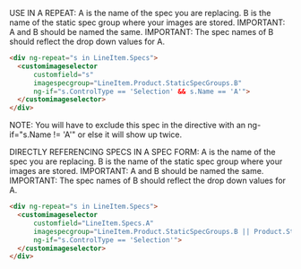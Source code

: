 USE IN A REPEAT:
A is the name of the spec you are replacing.
B is the name of the static spec group where your images are stored.
IMPORTANT: A and B should be named the same.
IMPORTANT: The spec names of B should reflect the drop down values for A.

```html
<div ng-repeat="s in LineItem.Specs">
  <customimageselector
      customfield="s"
      imagespecgroup="LineItem.Product.StaticSpecGroups.B"
      ng-if="s.ControlType == 'Selection' && s.Name == 'A'">
  </customimageselector>
</div>
```

NOTE: You will have to exclude this spec in the <customselectionfield> directive with an ng-if="s.Name != 'A'" or else it will show up twice.


DIRECTLY REFERENCING SPECS IN A SPEC FORM:
A is the name of the spec you are replacing.
B is the name of the static spec group where your images are stored.
IMPORTANT: A and B should be named the same.
IMPORTANT: The spec names of B should reflect the drop down values for A.

```html
<div ng-repeat="s in LineItem.Specs">
  <customimageselector
      customfield="LineItem.Specs.A"
      imagespecgroup="LineItem.Product.StaticSpecGroups.B || Product.StaticSpecGroups.B"
      ng-if="s.ControlType == 'Selection'">
  </customimageselector>
</div>
```